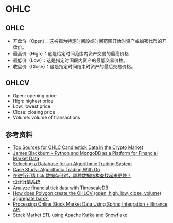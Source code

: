 # OHLC

## OHLC

- 开盘价（Open）：这被视为特定时间段或时间范围开始时资产或加密代币的开盘价。
- 最高价（High）：这是给定时间范围内资产交易的最高价格
- 最低价（Low）：这是指定时间段内资产的最低交易价格。
- 收盘价（Close）：这是指定时间结束时资产的最后交易价格。

## OHLCV

- Open: opening price
- High: highest price
- Low: lowest price
- Close: closing price
- Volume: volume of transactions

## 参考资料

- [Top Sources for OHLC Candlestick Data in the Crypto Market](https://medium.com/coinmonks/top-sources-for-ohlc-candlestick-data-in-the-crypto-market-bd5111cb6340)
- [James Blackburn - Python and MongoDB as a Platform for Financial Market Data](https://www.youtube.com/watch?v=FVyIxdxsyok)
- [Selecting a Database for an Algorithmic Trading System](https://medium.com/prooftrading/selecting-a-database-for-an-algorithmic-trading-system-2d25f9648d02)
- [Case Study: Algorithmic Trading With Go](https://polygon.io/blog/case-study-algorithmict-trading-with-go)
- [在进行行情 tick 数据存储时，哪种数据结构查找起来更快？](https://www.taosdata.com/tdengine-engineering/9256.html)
- [设计行情系统](https://www.liaoxuefeng.com/wiki/1252599548343744/1491662255685664)
- [Analyze financial tick data with TimescaleDB](https://docs.timescale.com/tutorials/latest/financial-tick-data/#analyze-financial-tick-data-with-timescaledb)
- [How does Polygon create the OHLCV (open, high, low, close, volume) aggregate bars? ​](https://polygon.io/knowledge-base/article/how-does-polygon-create-the-open-high-low-close-volume-aggregate-bars)
- [Processing Online Stock Market Data Using Spring Integration + Binance API](https://medium.com/@DanialEskandari/processing-online-stock-market-data-using-spring-integration-binance-api-e2ee3302e0cf)
- [Stock Market ETL using Apache Kafka and Snowflake](https://medium.com/@sarveshkhire/stock-market-etl-using-apache-kafka-and-snowflake-3cdf97c5f031)
